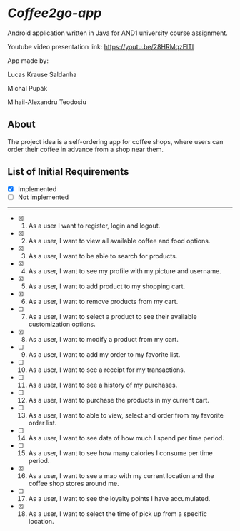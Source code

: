 # *Coffee2go-app*

Android application written in Java for AND1 university course assignment.

Youtube video presentation link: https://youtu.be/28HRMqzElTI

App made by:

Lucas Krause Saldanha

Michal Pupák

Mihail-Alexandru Teodosiu

## About
The project idea is a self-ordering app for coffee shops, where users can order their coffee in advance from a shop near them.


## List of Initial Requirements
- [x] Implemented
- [ ] Not implemented
---


- [x] 1. As a user I want to register, login and logout. 

- [x] 2. As a user, I want to view all available coffee and food options. 

- [x] 3. As a user, I want to be able to search for products. 

- [x] 4. As a user, I want to see my profile with my picture and username.

- [x] 5. As a user, I want to add product to my shopping cart. 

- [x] 6. As a user, I want to remove products from my cart. 

- [ ] 7. As a user, I want to select a product to see their available customization options. 

- [x] 8. As a user, I want to modify a product from my cart. 

- [ ] 9. As a user, I want to add my order to my favorite list. 

- [ ] 10. As a user, I want to see a receipt for my transactions. 

- [ ] 11. As a user, I want to see a history of my purchases. 

- [ ] 12. As a user, I want to purchase the products in my current cart. 

- [ ] 13. As a user, I want to able to view, select and order from my favorite order list. 

- [ ] 14. As a user, I want to see data of how much I spend per time period. 

- [ ] 15. As a user, I want to see how many calories I consume per time period. 

- [x] 16. As a user, I want to see a map with my current location and the coffee shop stores around me. 

- [ ] 17. As a user, I want to see the loyalty points I have accumulated.

- [x] 18. As a user, I want to select the time of pick up from a specific location.


